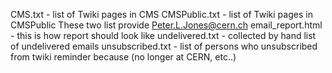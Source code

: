 CMS.txt - list of Twiki pages in CMS
CMSPublic.txt - list of Twiki pages in CMSPublic
These two list provide Peter.L.Jones@cern.ch
email_report.html - this is how report should look like
undelivered.txt - collected by hand list of undelivered emails
unsubscribed.txt - list of persons who unsubscribed from twiki reminder because (no longer at CERN, etc..)

